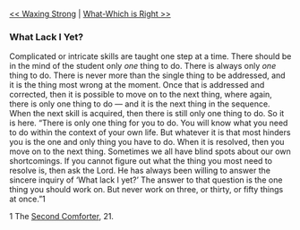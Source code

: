 [<< Waxing Strong](Waxing%20Strong)  |  [What-Which is Right >>](What-Which%20is%20Right)

### What Lack I Yet?
Complicated or intricate skills are taught one step at a time. There should be in the mind of the student only *one* thing to do. There is always only *one* thing to do. There is never more than the single thing to be addressed, and it is the thing most wrong at the moment. Once that is addressed and corrected, then it is possible to move on to the next thing, where again, there is only one thing to do — and it is the next thing in the sequence. When the next skill is acquired, then there is still only one thing to do. So it is here. “There is only one thing for you to do. You will know what you need to do within the context of your own life. But whatever it is that most hinders you is the one and only thing you have to do. When it is resolved, then you move on to the next thing. Sometimes we all have blind spots about our own shortcomings. If you cannot figure out what the thing you most need to resolve is, then ask the Lord. He has always been willing to answer the sincere inquiry of ‘What lack I yet?’ The answer to that question is the one thing you should work on. But never work on three, or thirty, or fifty things at once.”1



1 The [Second Comforter](#), 21.